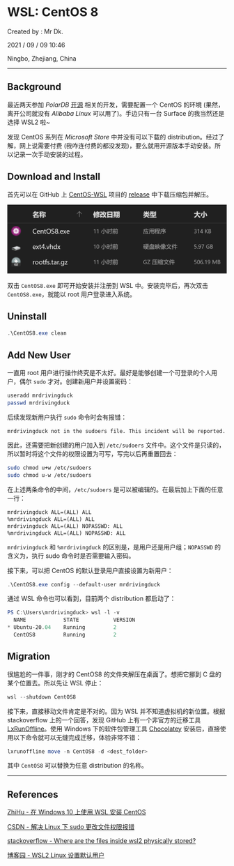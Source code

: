 # WSL: CentOS 8

Created by : Mr Dk.

2021 / 09 / 09 10:46

Ningbo, Zhejiang, China

---

## Background

最近两天参加 _PolarDB_ [开源](https://github.com/Apsara/PolarDB-for-PostgreSQL) 相关的开发，需要配置一个 CentOS 的环境 (果然，离开公司就没有 _Alibaba Linux_ 可以用了)。手边只有一台 Surface 的我当然还是选择 WSL2 啦~

发现 CentOS 系列在 _Microsoft Store_ 中并没有可以下载的 distribution。经过了解，网上说需要付费 (我咋连付费的都没发现)，要么就用开源版本手动安装。所以记录一次手动安装的过程。

## Download and Install

首先可以在 GitHub 上 [CentOS-WSL](https://github.com/mishamosher/CentOS-WSL) 项目的 [release](https://github.com/mishamosher/CentOS-WSL/releases) 中下载压缩包并解压。

![wsl-centos-zip](../img/wsl-centos-zip.png)

双击 `CentOS8.exe` 即可开始安装并注册到 WSL 中。安装完毕后，再次双击 `CentOS8.exe`，就能以 root 用户登录进入系统。

## Uninstall

```powershell
.\CentOS8.exe clean
```

## Add New User

一直用 root 用户进行操作终究是不太好。最好是能够创建一个可登录的个人用户，偶尔 `sudo` 才对。创建新用户并设置密码：

```bash
useradd mrdrivingduck
passwd mrdrivingduck
```

后续发现新用户执行 `sudo` 命令时会有报错：

```
mrdrivingduck not in the sudoers file. This incident will be reported.
```

因此，还需要把新创建的用户加入到 `/etc/sudoers` 文件中。这个文件是只读的，所以暂时将这个文件的权限设置为可写，写完以后再重置回去：

```bash
sudo chmod u+w /etc/sudoers
sudo chmod u-w /etc/sudoers
```

在上述两条命令的中间，`/etc/sudoers` 是可以被编辑的。在最后加上下面的任意一行：

```
mrdrivingduck ALL=(ALL) ALL
%mrdrivingduck ALL=(ALL) ALL
mrdrivingduck ALL=(ALL) NOPASSWD: ALL
%mrdrivingduck ALL=(ALL) NOPASSWD: ALL
```

`mrdrivingduck` 和 `%mrdrivingduck` 的区别是，是用户还是用户组；`NOPASSWD` 的含义为，执行 sudo 命令时是否需要输入密码。

接下来，可以把 CentOS 的默认登录用户直接设置为新用户：

```powershell
.\CentOS8.exe config --default-user mrdrivingduck
```

通过 WSL 命令也可以看到，目前两个 distribution 都启动了：

```powershell
PS C:\Users\mrdrivingduck> wsl -l -v
  NAME            STATE           VERSION
* Ubuntu-20.04    Running         2
  CentOS8         Running         2
```

## Migration

很尴尬的一件事，刚才的 CentOS8 的文件夹解压在桌面了。想把它挪到 C 盘的某个位置去。所以先让 WSL 停止：

```powershell
wsl --shutdown CentOS8
```

接下来，直接移动文件肯定是不对的。因为 WSL 并不知道虚拟机的新位置。根据 stackoverflow 上的一个回答，发现 GitHub 上有一个非官方的迁移工具 [LxRunOffline](https://github.com/DDoSolitary/LxRunOffline)。使用 Windows 下的软件包管理工具 [Chocolatey](https://chocolatey.org/) 安装后，直接使用以下命令就可以无缝完成迁移，体验非常不错：

```powershell
lxrunoffline move -n CentOS8 -d <dest_folder>
```

其中 `CentOS8` 可以替换为任意 distribution 的名称。

---

## References

[ZhiHu - 在 Windows 10 上使用 WSL 安装 CentOS](https://zhuanlan.zhihu.com/p/272735470)

[CSDN - 解决 Linux 下 sudo 更改文件权限报错](https://blog.csdn.net/sinat_36118270/article/details/62899093)

[stackoverflow - Where are the files inside wsl2 physically stored?](https://stackoverflow.com/questions/64185560/where-are-the-files-inside-wsl2-physically-stored)

[博客园 - WSL2 Linux 设置默认用户](https://www.cnblogs.com/microestc/articles/13042072.html)
